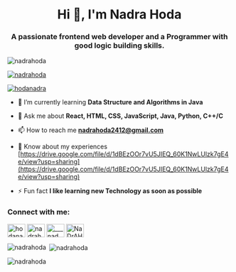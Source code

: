<h1 align="center">Hi 👋, I'm Nadra Hoda</h1>
<h3 align="center">A passionate frontend web developer and a Programmer with good logic building skills.</h3>

<p align="left"> <img src="https://komarev.com/ghpvc/?username=nadrahoda&label=Profile%20views&color=0e75b6&style=flat" alt="nadrahoda" /> </p>

<p align="left"> <a href="https://github.com/ryo-ma/github-profile-trophy"><img src="https://github-profile-trophy.vercel.app/?username=nadrahoda" alt="nadrahoda" /></a> </p>

<p align="left"> <a href="https://twitter.com/hodanadra" target="blank"><img src="https://img.shields.io/twitter/follow/hodanadra?logo=twitter&style=for-the-badge" alt="hodanadra" /></a> </p>

- 🌱 I’m currently learning **Data Structure and Algorithms in Java**

- 💬 Ask me about **React, HTML, CSS, JavaScript, Java, Python, C++/C**

- 📫 How to reach me **nadrahoda2412@gmail.com**

- 📄 Know about my experiences [https://drive.google.com/file/d/1dBEzOOr7vU5JIEQ_60K1NwLUlzk7gE4e/view?usp=sharing](https://drive.google.com/file/d/1dBEzOOr7vU5JIEQ_60K1NwLUlzk7gE4e/view?usp=sharing)

- ⚡ Fun fact **I like learning new Technology as soon as possible**

<h3 align="left">Connect with me:</h3>
<p align="left">
<a href="https://twitter.com/hodanadra" target="blank"><img align="center" src="https://raw.githubusercontent.com/rahuldkjain/github-profile-readme-generator/master/src/images/icons/Social/twitter.svg" alt="hodanadra" height="30" width="40" /></a>
<a href="https://fb.com/nadrahodakhan" target="blank"><img align="center" src="https://raw.githubusercontent.com/rahuldkjain/github-profile-readme-generator/master/src/images/icons/Social/facebook.svg" alt="nadrahodakhan" height="30" width="40" /></a>
<a href="https://instagram.com/___nad_ra__ho_da" target="blank"><img align="center" src="https://raw.githubusercontent.com/rahuldkjain/github-profile-readme-generator/master/src/images/icons/Social/instagram.svg" alt="___nad_ra__ho_da" height="30" width="40" /></a>
<a href="https://discord.gg/NaDrAHoDa#1702" target="blank"><img align="center" src="https://raw.githubusercontent.com/rahuldkjain/github-profile-readme-generator/master/src/images/icons/Social/discord.svg" alt="NaDrAHoDa#1702" height="30" width="40" /></a>
</p>

<p><img align="left" src="https://github-readme-stats.vercel.app/api/top-langs?username=nadrahoda&show_icons=true&locale=en&layout=compact" alt="nadrahoda" /></p>

<p>&nbsp;<img align="center" src="https://github-readme-stats.vercel.app/api?username=nadrahoda&show_icons=true&locale=en" alt="nadrahoda" /></p>

<p><img align="center" src="https://github-readme-streak-stats.herokuapp.com/?user=nadrahoda&" alt="nadrahoda" /></p>


